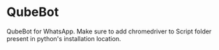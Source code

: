 # QubeBot
QubeBot for WhatsApp.
Make sure to add chromedriver to Script folder present in python's installation location.
